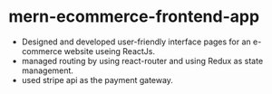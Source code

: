 # mern-ecommerce-frontend-app

- Designed and developed user-friendly interface pages for an e-commerce website useing ReactJs.
- managed routing by using react-router and using Redux as state management.
- used stripe api as the payment gateway.
